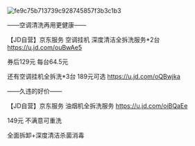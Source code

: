 
![fe9c75b713739c928745857f3b3c1b3](https://github.com/user-attachments/assets/a1fa3e72-117c-4bde-8193-2839325c5265)

——空调清洗再用更健康——

【JD自营】京东服务 空调挂机 深度清洁全拆洗服务*2台
https://u.jd.com/ouBwAe5

️券后129元 每台64.5元

还有空调挂机全拆洗*3台
189元可选
https://u.jd.com/oQBwjka

——久违的好价——

【JD自营】京东服务 油烟机全拆洗服务
https://u.jd.com/oiBQaEe

149元 不满意可重洗

全面拆卸+深度清洁杀菌消毒